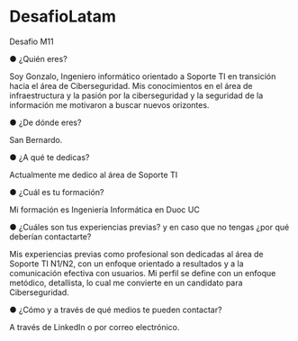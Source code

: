 # DesafioLatam
Desafio M11


● ¿Quién eres?

Soy Gonzalo, Ingeniero informático orientado a Soporte TI en transición hacia el área de Ciberseguridad. Mis conocimientos en el área de infraestructura y la pasión por la ciberseguridad y la seguridad de la información me motivaron a buscar nuevos orizontes.


● ¿De dónde eres?

San Bernardo.

● ¿A qué te dedicas?

Actualmente me dedico al área de Soporte TI

● ¿Cuál es tu formación?

Mi formación es Ingeniería Informática en Duoc UC

● ¿Cuáles son tus experiencias previas? y en caso que no tengas ¿por qué
deberían contactarte?

Mis experiencias previas como profesional son dedicadas al área de Soporte TI N1/N2, con un enfoque orientado a resultados y a la comunicación efectiva con usuarios. Mi perfil se define con un enfoque metódico, detallista, lo cual me convierte en un candidato para Ciberseguridad.

● ¿Cómo y a través de qué medios te pueden contactar?

A través de LinkedIn o por correo electrónico.
